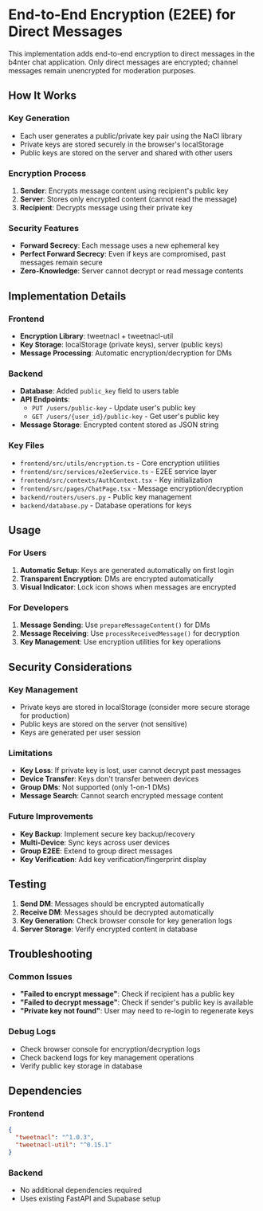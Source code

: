# End-to-End Encryption (E2EE) for Direct Messages

This implementation adds end-to-end encryption to direct messages in the b4nter chat application. Only direct messages are encrypted; channel messages remain unencrypted for moderation purposes.

## How It Works

### Key Generation
- Each user generates a public/private key pair using the NaCl library
- Private keys are stored securely in the browser's localStorage
- Public keys are stored on the server and shared with other users

### Encryption Process
1. **Sender**: Encrypts message content using recipient's public key
2. **Server**: Stores only encrypted content (cannot read the message)
3. **Recipient**: Decrypts message using their private key

### Security Features
- **Forward Secrecy**: Each message uses a new ephemeral key
- **Perfect Forward Secrecy**: Even if keys are compromised, past messages remain secure
- **Zero-Knowledge**: Server cannot decrypt or read message contents

## Implementation Details

### Frontend
- **Encryption Library**: tweetnacl + tweetnacl-util
- **Key Storage**: localStorage (private keys), server (public keys)
- **Message Processing**: Automatic encryption/decryption for DMs

### Backend
- **Database**: Added `public_key` field to users table
- **API Endpoints**: 
  - `PUT /users/public-key` - Update user's public key
  - `GET /users/{user_id}/public-key` - Get user's public key
- **Message Storage**: Encrypted content stored as JSON string

### Key Files
- `frontend/src/utils/encryption.ts` - Core encryption utilities
- `frontend/src/services/e2eeService.ts` - E2EE service layer
- `frontend/src/contexts/AuthContext.tsx` - Key initialization
- `frontend/src/pages/ChatPage.tsx` - Message encryption/decryption
- `backend/routers/users.py` - Public key management
- `backend/database.py` - Database operations for keys

## Usage

### For Users
1. **Automatic Setup**: Keys are generated automatically on first login
2. **Transparent Encryption**: DMs are encrypted automatically
3. **Visual Indicator**: Lock icon shows when messages are encrypted

### For Developers
1. **Message Sending**: Use `prepareMessageContent()` for DMs
2. **Message Receiving**: Use `processReceivedMessage()` for decryption
3. **Key Management**: Use encryption utilities for key operations

## Security Considerations

### Key Management
- Private keys are stored in localStorage (consider more secure storage for production)
- Public keys are stored on the server (not sensitive)
- Keys are generated per user session

### Limitations
- **Key Loss**: If private key is lost, user cannot decrypt past messages
- **Device Transfer**: Keys don't transfer between devices
- **Group DMs**: Not supported (only 1-on-1 DMs)
- **Message Search**: Cannot search encrypted message content

### Future Improvements
- **Key Backup**: Implement secure key backup/recovery
- **Multi-Device**: Sync keys across user devices
- **Group E2EE**: Extend to group direct messages
- **Key Verification**: Add key verification/fingerprint display

## Testing

1. **Send DM**: Messages should be encrypted automatically
2. **Receive DM**: Messages should be decrypted automatically
3. **Key Generation**: Check browser console for key generation logs
4. **Server Storage**: Verify encrypted content in database

## Troubleshooting

### Common Issues
- **"Failed to encrypt message"**: Check if recipient has a public key
- **"Failed to decrypt message"**: Check if sender's public key is available
- **"Private key not found"**: User may need to re-login to regenerate keys

### Debug Logs
- Check browser console for encryption/decryption logs
- Check backend logs for key management operations
- Verify public key storage in database

## Dependencies

### Frontend
```json
{
  "tweetnacl": "^1.0.3",
  "tweetnacl-util": "^0.15.1"
}
```

### Backend
- No additional dependencies required
- Uses existing FastAPI and Supabase setup 